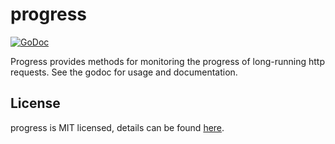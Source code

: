 # progress
[![GoDoc](https://godoc.org/github.com/Bowery/progress?status.png)](https://godoc.org/github.com/Bowery/progress)

Progress provides methods for monitoring the progress of long-running http requests. See the godoc for usage and documentation.

## License

progress is MIT licensed, details can be found [here](https://raw.githubusercontent.com/Bowery/progress/master/LICENSE).
